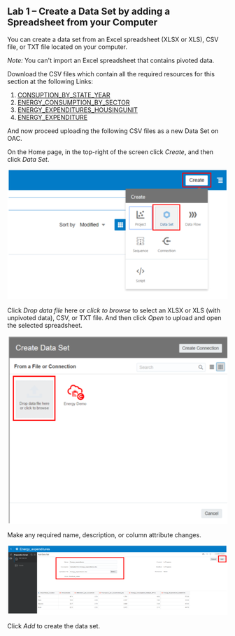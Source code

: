 ## Lab 1 – Create a Data Set by adding a Spreadsheet from your Computer
You can create a data set from an Excel spreadsheet (XLSX or XLS), CSV file, or TXT file located on your computer. 

_Note:_ You can't import an Excel spreadsheet that contains pivoted data. 

Download the CSV files which contain all the required resources for this section at the following
Links:

1. [CONSUPTION_BY_STATE_YEAR](https://objectstorage.uk-london-1.oraclecloud.com/p/SD4mcFaQHDAp1rncfmDZyy0BtTZ6qU22jzyi2TcOGgo/n/odca/b/OAC_Workshop/o/Consumption_by_state_year.csv)
2. [ENERGY_CONSUMPTION_BY_SECTOR](https://objectstorage.uk-london-1.oraclecloud.com/p/i-edAv1mlbLMlq_bcqZihRfNQSVZd8IEv6eUx_rrIvU/n/odca/b/OAC_Workshop/o/Energy_Consumption_by_Sector.csv)
3. [ENERGY_EXPENDITURES_HOUSINGUNIT](https://objectstorage.uk-london-1.oraclecloud.com/p/edpQPXtfQFIrSwToWRoeWuLIFp-EgAdxas-AoWJzJwE/n/odca/b/OAC_Workshop/o/Energy_expenditures_HousingUnit.xlsx)
4. [ENERGY_EXPENDITURE](https://objectstorage.uk-london-1.oraclecloud.com/p/76XcDppvDn3tSfZfdir8_7H9-qO4rKGBGLMyf0JGCvg/n/odca/b/OAC_Workshop/o/Energy_expenditures.xlsx)

And now proceed uploading the following CSV files as a new Data Set on OAC.

On the Home page, in the top-right of the screen click _Create_, and then click _Data Set_.

<div style="text-align:center"><img src="./images/lab1_image1.png" /></div>

Click _Drop data file_ here or _click to browse_ to select an XLSX or XLS (with unpivoted data), CSV, or TXT file. And then click _Open_ to upload and open the selected spreadsheet.

<div style="text-align:center"><img src="./images/lab1_image2.png" /></div>

Make any required name, description, or column attribute changes.

<div style="text-align:center"><img src="./images/lab1_image3.png" /></div>

Click _Add_ to create the data set.